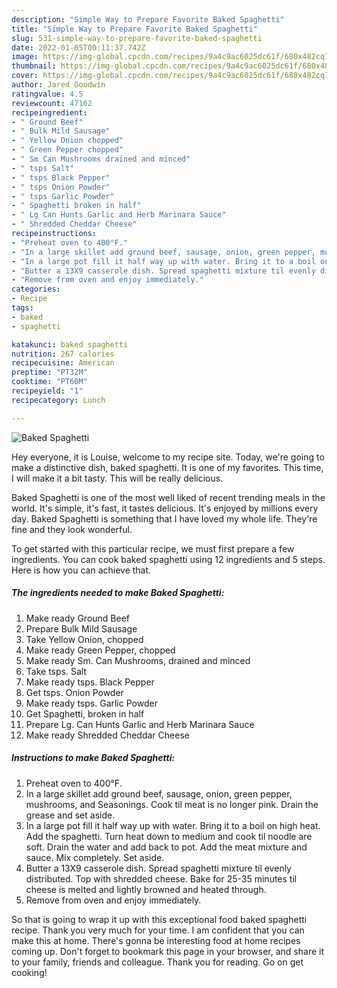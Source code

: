 ```yaml
---
description: "Simple Way to Prepare Favorite Baked Spaghetti"
title: "Simple Way to Prepare Favorite Baked Spaghetti"
slug: 531-simple-way-to-prepare-favorite-baked-spaghetti
date: 2022-01-05T00:11:37.742Z
image: https://img-global.cpcdn.com/recipes/9a4c9ac6025dc61f/680x482cq70/baked-spaghetti-recipe-main-photo.jpg
thumbnail: https://img-global.cpcdn.com/recipes/9a4c9ac6025dc61f/680x482cq70/baked-spaghetti-recipe-main-photo.jpg
cover: https://img-global.cpcdn.com/recipes/9a4c9ac6025dc61f/680x482cq70/baked-spaghetti-recipe-main-photo.jpg
author: Jared Goodwin
ratingvalue: 4.5
reviewcount: 47162
recipeingredient:
- " Ground Beef"
- " Bulk Mild Sausage"
- " Yellow Onion chopped"
- " Green Pepper chopped"
- " Sm Can Mushrooms drained and minced"
- " tsps Salt"
- " tsps Black Pepper"
- " tsps Onion Powder"
- " tsps Garlic Powder"
- " Spaghetti broken in half"
- " Lg Can Hunts Garlic and Herb Marinara Sauce"
- " Shredded Cheddar Cheese"
recipeinstructions:
- "Preheat oven to 400°F."
- "In a large skillet add ground beef, sausage, onion, green pepper, mushrooms, and Seasonings. Cook til meat is no longer pink. Drain the grease and set aside."
- "In a large pot fill it half way up with water. Bring it to a boil on high heat. Add the spaghetti. Turn heat down to medium and cook til noodle are soft. Drain the water and add back to pot. Add the meat mixture and sauce. Mix completely. Set aside."
- "Butter a 13X9 casserole dish. Spread spaghetti mixture til evenly distributed. Top with shredded cheese. Bake for 25-35 minutes til cheese is melted and lightly browned and heated through."
- "Remove from oven and enjoy immediately."
categories:
- Recipe
tags:
- baked
- spaghetti

katakunci: baked spaghetti 
nutrition: 267 calories
recipecuisine: American
preptime: "PT32M"
cooktime: "PT60M"
recipeyield: "1"
recipecategory: Lunch

---
```



![Baked Spaghetti](https://img-global.cpcdn.com/recipes/9a4c9ac6025dc61f/680x482cq70/baked-spaghetti-recipe-main-photo.jpg)

Hey everyone, it is Louise, welcome to my recipe site. Today, we're going to make a distinctive dish, baked spaghetti. It is one of my favorites. This time, I will make it a bit tasty. This will be really delicious.

Baked Spaghetti is one of the most well liked of recent trending meals in the world. It's simple, it's fast, it tastes delicious. It's enjoyed by millions every day. Baked Spaghetti is something that I have loved my whole life. They're fine and they look wonderful.




To get started with this particular recipe, we must first prepare a few ingredients. You can cook baked spaghetti using 12 ingredients and 5 steps. Here is how you can achieve that.

<!--inarticleads1-->

##### The ingredients needed to make Baked Spaghetti:

1. Make ready  Ground Beef
1. Prepare  Bulk Mild Sausage
1. Take  Yellow Onion, chopped
1. Make ready  Green Pepper, chopped
1. Make ready  Sm. Can Mushrooms, drained and minced
1. Take  tsps. Salt
1. Make ready  tsps. Black Pepper
1. Get  tsps. Onion Powder
1. Make ready  tsps. Garlic Powder
1. Get  Spaghetti, broken in half
1. Prepare  Lg. Can Hunts Garlic and Herb Marinara Sauce
1. Make ready  Shredded Cheddar Cheese




<!--inarticleads2-->

##### Instructions to make Baked Spaghetti:

1. Preheat oven to 400°F.
1. In a large skillet add ground beef, sausage, onion, green pepper, mushrooms, and Seasonings. Cook til meat is no longer pink. Drain the grease and set aside.
1. In a large pot fill it half way up with water. Bring it to a boil on high heat. Add the spaghetti. Turn heat down to medium and cook til noodle are soft. Drain the water and add back to pot. Add the meat mixture and sauce. Mix completely. Set aside.
1. Butter a 13X9 casserole dish. Spread spaghetti mixture til evenly distributed. Top with shredded cheese. Bake for 25-35 minutes til cheese is melted and lightly browned and heated through.
1. Remove from oven and enjoy immediately.




So that is going to wrap it up with this exceptional food baked spaghetti recipe. Thank you very much for your time. I am confident that you can make this at home. There's gonna be interesting food at home recipes coming up. Don't forget to bookmark this page in your browser, and share it to your family, friends and colleague. Thank you for reading. Go on get cooking!
